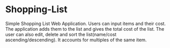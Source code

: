 # Shopping-List
Simple Shopping List Web Application. Users can input items and their cost. The application adds them to the list and gives the total cost of the list. The user can also edit, delete and sort the list(name/cost ascending/descending). It accounts for multiples of the same item.

